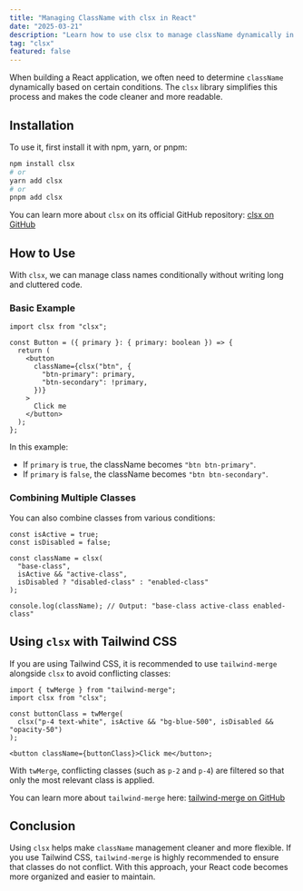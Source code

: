 ```yaml
---
title: "Managing ClassName with clsx in React"
date: "2025-03-21"
description: "Learn how to use clsx to manage className dynamically in React more cleanly and efficiently."
tag: "clsx"
featured: false
---
```


When building a React application, we often need to determine `className` dynamically based on certain conditions. The `clsx` library simplifies this process and makes the code cleaner and more readable.

## Installation

To use it, first install it with npm, yarn, or pnpm:

```sh
npm install clsx
# or
yarn add clsx
# or
pnpm add clsx
```

You can learn more about `clsx` on its official GitHub repository: [clsx on GitHub](https://github.com/lukeed/clsx)

## How to Use

With `clsx`, we can manage class names conditionally without writing long and cluttered code.

### Basic Example

```tsx
import clsx from "clsx";

const Button = ({ primary }: { primary: boolean }) => {
  return (
    <button
      className={clsx("btn", {
        "btn-primary": primary,
        "btn-secondary": !primary,
      })}
    >
      Click me
    </button>
  );
};
```

In this example:

- If `primary` is `true`, the className becomes `"btn btn-primary"`.
- If `primary` is `false`, the className becomes `"btn btn-secondary"`.

### Combining Multiple Classes

You can also combine classes from various conditions:

```tsx
const isActive = true;
const isDisabled = false;

const className = clsx(
  "base-class",
  isActive && "active-class",
  isDisabled ? "disabled-class" : "enabled-class"
);

console.log(className); // Output: "base-class active-class enabled-class"
```

## Using `clsx` with Tailwind CSS

If you are using Tailwind CSS, it is recommended to use `tailwind-merge` alongside `clsx` to avoid conflicting classes:

```tsx
import { twMerge } from "tailwind-merge";
import clsx from "clsx";

const buttonClass = twMerge(
  clsx("p-4 text-white", isActive && "bg-blue-500", isDisabled && "opacity-50")
);

<button className={buttonClass}>Click me</button>;
```

With `twMerge`, conflicting classes (such as `p-2` and `p-4`) are filtered so that only the most relevant class is applied.

You can learn more about `tailwind-merge` here: [tailwind-merge on GitHub](https://github.com/dcastil/tailwind-merge)

## Conclusion

Using `clsx` helps make `className` management cleaner and more flexible. If you use Tailwind CSS, `tailwind-merge` is highly recommended to ensure that classes do not conflict. With this approach, your React code becomes more organized and easier to maintain.
